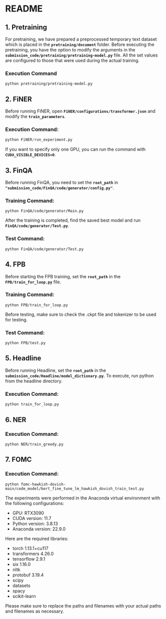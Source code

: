 # README

## **1. Pretraining**

For pretraining, we have prepared a preprocessed temporary text dataset which is placed in the **`pretraining/document`** folder. Before executing the pretraining, you have the option to modify the arguments in the **`submission_code/pretraining/pretraining-model.py`** file. All the set values are configured to those that were used during the actual training.

### Execution Command

```
python pretraining/pretraining-model.py
```

## **2. FiNER**

Before running FiNER, open **`FiNER/configurations/transformer.json`** and modify the **`train_parameters`**.

### Execution Command:

```python
python FiNER/run_experiment.py
```

If you want to specify only one GPU, you can run the command with **`CUDA_VISIBLE_DEVICES=0`**.

## **3. FinQA**

Before running FinQA, you need to set the **`root_path`** in **`"submission_code/FinQA/code/generator/config.py"`**.

### Training Command:

```
python FinQA/code/generator/Main.py
```

After the training is completed, find the saved best model and run **`FinQA/code/generator/Test.py`**.

### Test Command:

```
python FinQA/code/generator/Test.py
```

## **4. FPB**

Before starting the FPB training, set the **`root_path`** in the **`FPB/train_for_loop.py`** file.

### Training Command:

```
python FPB/train_for_loop.py
```

Before testing, make sure to check the .ckpt file and tokenizer to be used for testing.

### Test Command:

```
python FPB/test.py
```

## **5. Headline**

Before running Headline, set the **`root_path`** in the **`submission_code/Headline/model_dictionary.py`**. To execute, run python from the headline directory.

### Execution Command:

```
python train_for_loop.py
```

## **6. NER**

### Execution Command:

```
python NER/train_greedy.py
```

## 7. FOMC

### Execution Command:

```
python fomc-hawkish-dovish-main/code_model/bert_fine_tune_lm_hawkish_dovish_train_test.py
```

The experiments were performed in the Anaconda virtual environment with the following configurations:

- GPU: RTX3090
- CUDA version: 11.7
- Python version: 3.8.13
- Anaconda version: 22.9.0

Here are the required libraries:

- torch 1.13.1+cu117
- transformers 4.26.0
- tensorflow 2.9.1
- six 1.16.0
- nltk
- protobuf 3.19.4
- scipy
- datasets
- spacy
- scikit-learn

Please make sure to replace the paths and filenames with your actual paths and filenames as necessary.